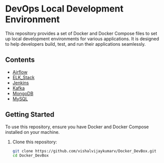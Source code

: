 # DevOps Local Development Environment

This repository provides a set of Docker and Docker Compose files to set up local development environments for various applications. 
It is designed to help developers build, test, and run their applications seamlessly.

## Contents

- [Airflow](#airflow)
- [ELK_Stack](#elk-stack)
- [Jenkins](#jenkins)
- [Kafka](#kafka)
- [MongoDB](#mongodb)
- [MySQL](#mysql-with-phpmyadmin)

## Getting Started

To use this repository, ensure you have Docker and Docker Compose installed on your machine.

1. Clone this repository:
   ```sh
   git clone https://github.com/vishalvijaykumarv/Docker_DevBox.git
   cd Docker_DevBox
   ```
